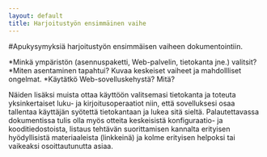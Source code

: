 ```yaml
---
layout: default
title: Harjoitustyön ensimmäinen vaihe
---
```


#Apukysymyksiä harjoitustyön ensimmäisen vaiheen dokumentointiin.

*Minkä ympäristön (asennuspaketti, Web-palvelin, tietokanta jne.) valitsit?
*Miten asentaminen tapahtui? Kuvaa keskeiset vaiheet ja mahdollliset ongelmat.
*Käytätkö Web-sovelluskehystä? Mitä?

Näiden lisäksi muista ottaa käyttöön valitsemasi tietokanta ja toteuta yksinkertaiset luku- ja kirjoitusoperaatiot niin, että sovelluksesi osaa tallentaa käyttäjän syötettä tietokantaan ja lukea sitä sieltä. Palautettavassa dokumentissa tulis olla myös otteita keskeisistä konfiguraatio- ja kooditiedostoista, listaus tehtävän suorittamisen kannalta erityisen hyödyllisistä materiaaleista (linkkeinä) ja kolme erityisen helpoksi tai vaikeaksi osoittautunutta asiaa.